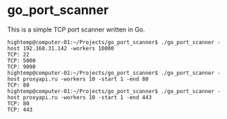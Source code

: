 # go_port_scanner

This is a simple TCP port scanner written in Go. 

```console
hightemp@computer-01:~/Projects/go_port_scanner$ ./go_port_scanner -host 192.168.31.142 -workers 10000 
TCP: 22
TCP: 5000
TCP: 9090
hightemp@computer-01:~/Projects/go_port_scanner$ ./go_port_scanner -host proxyapi.ru -workers 10 -start 1 -end 80
TCP: 80
hightemp@computer-01:~/Projects/go_port_scanner$ ./go_port_scanner -host proxyapi.ru -workers 10 -start 1 -end 443
TCP: 80
TCP: 443
```